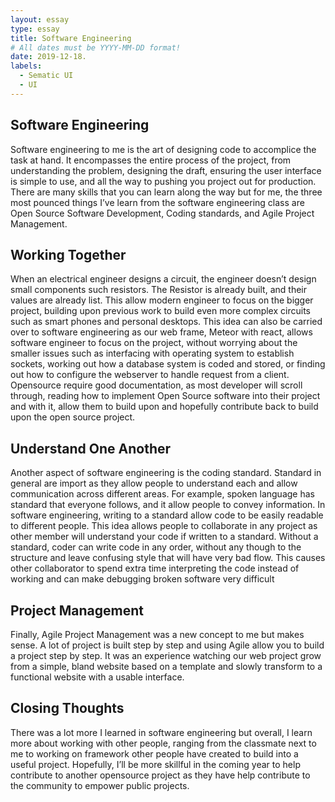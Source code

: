 ```yaml
---
layout: essay
type: essay
title: Software Engineering
# All dates must be YYYY-MM-DD format!
date: 2019-12-18.
labels:
  - Sematic UI
  - UI
---
```


## Software Engineering

Software engineering to me is the art of designing code to accomplice the task at hand. It encompasses the entire process of the project, from understanding the problem, designing the draft, ensuring the user interface is simple to use, and all the way to pushing you project out for production. There are many skills that you can learn along the way but for me, the three most pounced things I’ve learn from the software engineering class are Open Source Software Development, Coding standards, and Agile Project Management.

## Working Together

When an electrical engineer designs a circuit, the engineer doesn’t design small components such resistors. The Resistor is already built, and their values are already list. This allow modern engineer to focus on the bigger project, building upon previous work to build even more complex circuits such as smart phones and personal desktops. This idea can also be carried over to software engineering as our web frame, Meteor with react, allows software engineer to focus on the project, without worrying about the smaller issues such as interfacing with operating system to establish sockets, working out how a database system is coded and stored, or finding out how to configure the webserver to handle request from a client. Opensource require good documentation, as most developer will scroll through, reading how to implement Open Source software into their project and with it, allow them to build upon and hopefully contribute back to build upon the open source project.

## Understand One Another

Another aspect of software engineering is the coding standard. Standard in general are import as they allow people to understand each and allow communication across different areas. For example, spoken language has standard that everyone follows, and it allow people to convey information. In software engineering, writing to a standard allow code to be easily readable to different people. This idea allows people to collaborate in any project as other member will understand your code if written to a standard. Without a standard, coder can write code in any order, without any though to the structure and leave confusing style that will have very bad flow. This causes other collaborator to spend extra time interpreting the code instead of working and can make debugging broken software very difficult

## Project Management

Finally, Agile Project Management was a new concept to me but makes sense. A lot of project is built step by step and using Agile allow you to build a project step by step. It was an experience watching our web project grow from a simple, bland website based on a template and slowly transform to a functional website with a usable interface.

## Closing Thoughts

There was a lot more I learned in software engineering but overall, I learn more about working with other people, ranging from the classmate next to me to working on framework other people have created to build into a useful project. Hopefully, I’ll be more skillful in the coming year to help contribute to another opensource project as they have help contribute to the community to empower public projects.
